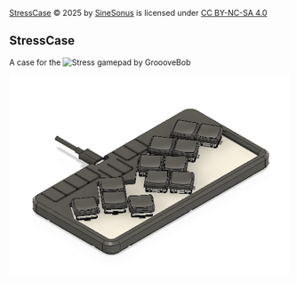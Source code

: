 <a href="https://github.com/SineScire/StressCase">StressCase</a> © 2025 by <a href="https://github.com/SineScire">SineSonus</a> is licensed under <a href="https://creativecommons.org/licenses/by-nc-sa/4.0/">CC BY-NC-SA 4.0</a><img src="https://mirrors.creativecommons.org/presskit/icons/cc.svg" alt="" style="max-width: 1em;max-height:1em;margin-left: .2em;"><img src="https://mirrors.creativecommons.org/presskit/icons/by.svg" alt="" style="max-width: 1em;max-height:1em;margin-left: .2em;"><img src="https://mirrors.creativecommons.org/presskit/icons/nc.svg" alt="" style="max-width: 1em;max-height:1em;margin-left: .2em;"><img src="https://mirrors.creativecommons.org/presskit/icons/sa.svg" alt="" style="max-width: 1em;max-height:1em;margin-left: .2em;">

## StressCase

A case for the ![Stress](https://github.com/GroooveBob/Stress) gamepad by GroooveBob

![](https://github.com/SineScire/StressCase/blob/22d973d6c2a56c8cb491c1062caad2ffedfec33d/Images/Stress.jpg)
